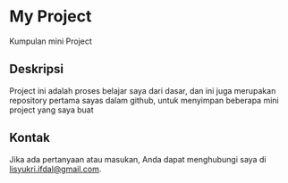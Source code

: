 # My Project

Kumpulan mini Project

## Deskripsi

Project ini adalah proses belajar saya dari dasar, dan ini juga merupakan repository pertama sayas dalam github, untuk menyimpan beberapa mini project yang saya buat

## Kontak

Jika ada pertanyaan atau masukan, Anda dapat menghubungi saya di lisyukri.ifdal@gmail.com.

